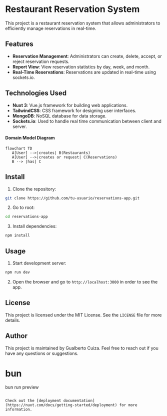 # Restaurant Reservation System


This project is a restaurant reservation system that allows administrators to efficiently manage reservations in real-time.


## Features


- **Reservation Management**: Administrators can create, delete, accept, or reject reservation requests.
- **Report View**: View reservation statistics by day, week, and month.
- **Real-Time Reservations**: Reservations are updated in real-time using sockets.io.


## Technologies Used


- **Nuxt 3**: Vue.js framework for building web applications.
- **TailwindCSS**: CSS framework for designing user interfaces.
- **MongoDB**: NoSQL database for data storage.
- **Sockets.io**: Used to handle real time communication between client and server.


#### Domain Model Diagram


```mermaid
flowchart TD
   A[User] -->|creates| B(Restaurants)
   A[User] -->|creates or request| C(Reservations)
   B --> |has| C
```


## Install


1. Clone the repository:
  ```bash
  git clone https://github.com/tu-usuario/reservations-app.git
  ```
2. Go to root:
  ```bash
  cd reservations-app
  ```
3. Install dependencies:
  ```bash
  npm install
  ```


## Usage


1. Start development server:
  ```bash
  npm run dev
  ```
2. Open the browser and go to `http://localhost:3000` in order to see the app.


## License


This project is licensed under the MIT License. See the `LICENSE` file for more details.


## Author


This project is maintained by Gualberto Cuiza. Feel free to reach out if you have any questions or suggestions.


# bun
bun run preview
```

Check out the [deployment documentation](https://nuxt.com/docs/getting-started/deployment) for more information.
